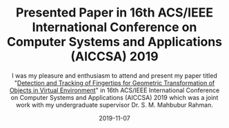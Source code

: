 ---
title: 'Presented Paper in 16th ACS/IEEE International Conference on Computer Systems and Applications (AICCSA) 2019'
subtitle: 'I was my pleasure and enthusiasm to attend and present my paper titled "[Detection and Tracking of Fingertips for Geometric Transformation of Objects in Virtual Environment](https://mahmudulalam.github.io/publication/interaction-in-virtual-env/)" in 16th ACS/IEEE International Conference on Computer Systems and Applications (AICCSA) 2019 which was a joint work with my undergraduate supervisor Dr. S. M. Mahbubur Rahman.'

authors:
- admin
tags:
- Academic

date: "2019-11-07"

# lastmod: "2019-04-17T00:00:00Z"
featured: false
draft: false

# Featured image
# To use, add an image named `featured.jpg/png` to your page's folder.
# Placement options: 1 = Full column width, 2 = Out-set, 3 = Screen-width
# Focal point options: Smart, Center, TopLeft, Top, TopRight, Left, Right, BottomLeft, Bottom, BottomRight
image:
  placement: 2
  caption: 'Image credit: [**Unsplash**](https://unsplash.com/photos/CpkOjOcXdUY)'
  focal_point: ""
  preview_only: false

# Projects (optional).
#   Associate this post with one or more of your projects.
#   Simply enter your project's folder or file name without extension.
#   E.g. `projects = ["internal-project"]` references `content/project/deep-learning/index.md`.
#   Otherwise, set `projects = []`.
---